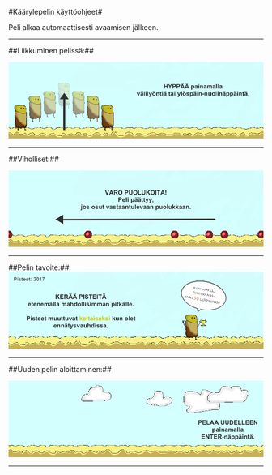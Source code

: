 #Käärylepelin käyttöohjeet#



Peli alkaa automaattisesti avaamisen jälkeen.

* * *

##Liikkuminen pelissä:##

![Liikkuminen](https://github.com/nullkaaryle/kaarylepeli/blob/master/dokumentaatio/kayttoOhjeKuvat/ohjeLiikkuminen.png)

* * *

##Viholliset:##

![Viholliset](https://github.com/nullkaaryle/kaarylepeli/blob/master/dokumentaatio/kayttoOhjeKuvat/ohjeViholliset.png)

* * *

##Pelin tavoite:##
![Voittaminen](https://github.com/nullkaaryle/kaarylepeli/blob/master/dokumentaatio/kayttoOhjeKuvat/ohjeVoittaminen.png)

* * *

##Uuden pelin aloittaminen:##

![UusiPeli](https://github.com/nullkaaryle/kaarylepeli/blob/master/dokumentaatio/kayttoOhjeKuvat/ohjeUusiPeli.png)

* * *
